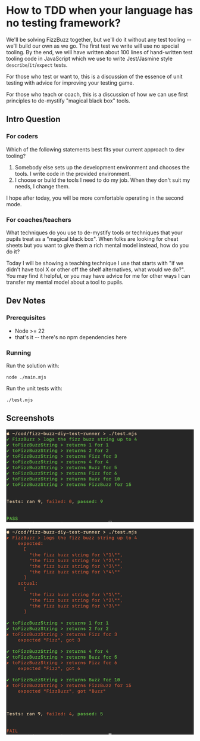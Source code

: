 # How to TDD when your language has no testing framework?

We'll be solving FizzBuzz together, but we'll do it without any test tooling --
we'll build our own as we go. The first test we write will use no special
tooling. By the end, we will have written about 100 lines of hand-written
test tooling code in JavaScript which we use to write Jest/Jasmine style
`describe`/`it`/`expect` tests. 

For those who test or want to, this is a discussion of the essence of unit
testing with advice for improving your testing game.

For those who teach or coach, this is a discussion of how we can use first
principles to de-mystify "magical black box" tools.

## Intro Question

### For coders

Which of the following statements best fits your current approach to dev
tooling?

1. Somebody else sets up the development environment and chooses the tools. I
   write code in the provided environment.
2. I choose or build the tools I need to do my job. When they don't suit my
   needs, I change them.

I hope after today, you will be more comfortable operating in the second mode.

### For coaches/teachers

What techniques do you use to de-mystify tools or techniques that your pupils
treat as a "magical black box". When folks are looking for cheat sheets but you
want to give them a rich mental model instead, how do you do it?

Today I will be showing a teaching technique I use that starts with "if we
didn't have tool X or other off the shelf alternatives, what would we do?". You
may find it helpful, or you may have advice for me for other ways I can transfer
my mental model about a tool to pupils.

## Dev Notes

### Prerequisites

- Node >= 22
- that's it -- there's no npm dependencies here

### Running

Run the solution with:

    node ./main.mjs

Run the unit tests with:

    ./test.mjs

## Screenshots

![tests passing](./doc/example-success.jpg)

![tests failing](./doc/example-failure.jpg)
